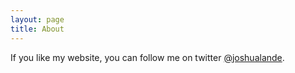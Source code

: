 ```yaml
---
layout: page
title: About
---
```


If you like my website, you can follow me on twitter [@joshualande](https://twitter.com/joshualande).
